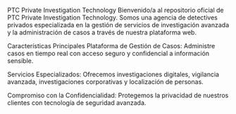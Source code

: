 
PTC Private Investigation Technology
Bienvenido/a al repositorio oficial de PTC Private Investigation Technology. Somos una agencia de detectives privados especializada en la gestión de servicios de investigación avanzada y la administración de casos a través de nuestra plataforma web.

Características Principales
Plataforma de Gestión de Casos: Administre casos en tiempo real con acceso seguro y confidencial a información sensible.

Servicios Especializados: Ofrecemos investigaciones digitales, vigilancia avanzada, investigaciones corporativas y localización de personas.

Compromiso con la Confidencialidad: Protegemos la privacidad de nuestros clientes con tecnología de seguridad avanzada.
